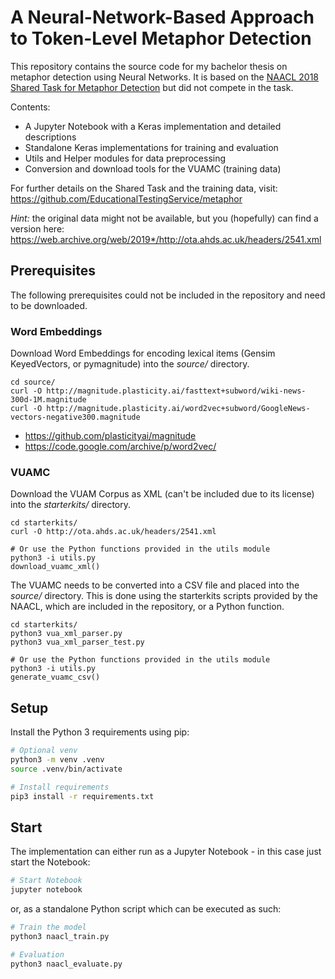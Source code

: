 # A Neural-Network-Based Approach to Token-Level Metaphor Detection

This repository contains the source code for my bachelor thesis on metaphor detection using Neural Networks. It is based on the [NAACL 2018 Shared Task for Metaphor Detection](https://sites.google.com/site/figlangworkshop/shared-task) but did not compete in the task.

Contents:

 - A Jupyter Notebook with a Keras implementation and detailed descriptions
 - Standalone Keras implementations for training and evaluation
 - Utils and Helper modules for data preprocessing
 - Conversion and download tools for the VUAMC (training data)

For further details on the Shared Task and the training data, visit: https://github.com/EducationalTestingService/metaphor

*Hint:* the original data might not be available, but you (hopefully) can find a version here: https://web.archive.org/web/2019*/http://ota.ahds.ac.uk/headers/2541.xml

## Prerequisites

The following prerequisites could not be included in the repository and need to be downloaded.

### Word Embeddings

Download Word Embeddings for encoding lexical items (Gensim KeyedVectors, or pymagnitude) into the *source/* directory.

```
cd source/
curl -O http://magnitude.plasticity.ai/fasttext+subword/wiki-news-300d-1M.magnitude
curl -O http://magnitude.plasticity.ai/word2vec+subword/GoogleNews-vectors-negative300.magnitude
```

- https://github.com/plasticityai/magnitude
- https://code.google.com/archive/p/word2vec/

### VUAMC

Download the VUAM Corpus as XML (can't be included due to its license) into the *starterkits/* directory.

```
cd starterkits/
curl -O http://ota.ahds.ac.uk/headers/2541.xml

# Or use the Python functions provided in the utils module
python3 -i utils.py
download_vuamc_xml()
```

The VUAMC needs to be converted into a CSV file and placed into the *source/* directory. This is done using the starterkits scripts provided by the NAACL, which are included in the repository, or a Python function.

```
cd starterkits/
python3 vua_xml_parser.py
python3 vua_xml_parser_test.py

# Or use the Python functions provided in the utils module
python3 -i utils.py
generate_vuamc_csv()
```

## Setup

Install the Python 3 requirements using pip:

``` bash
# Optional venv
python3 -m venv .venv
source .venv/bin/activate

# Install requirements
pip3 install -r requirements.txt
```

## Start

The implementation can either run as a Jupyter Notebook - in this case just start the Notebook:

``` bash
# Start Notebook
jupyter notebook
```

or, as a standalone Python script which can be executed as such:

``` bash
# Train the model
python3 naacl_train.py

# Evaluation
python3 naacl_evaluate.py
```
